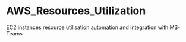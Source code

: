 # AWS_Resources_Utilization
EC2 instances resource utilisation automation and integration with MS-Teams
